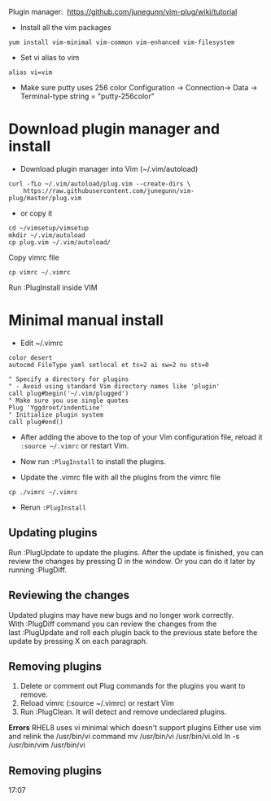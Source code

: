 Plugin manager:  https://github.com/junegunn/vim-plug/wiki/tutorial

- Install all the vim packages
```
yum install vim-minimal vim-common vim-enhanced vim-filesystem
```
- Set vi alias to vim
```
alias vi=vim
```
- Make sure putty uses 256 color
  Configuration -> Connection-> Data -> Terminal-type string = "putty-256color"
  
# Download plugin manager and install

- Download plugin manager into Vim (~/.vim/autoload)
```
curl -fLo ~/.vim/autoload/plug.vim --create-dirs \
    https://raw.githubusercontent.com/junegunn/vim-plug/master/plug.vim
```
-  or copy it 
```
cd ~/vimsetup/vimsetup
mkdir ~/.vim/autoload
cp plug.vim ~/.vim/autoload/
```
Copy vimrc file
```
cp vimrc ~/.vimrc
```

Run :PlugInstall inside VIM

# Minimal manual install

- Edit ~/.vimrc
```
color desert
autocmd FileType yaml setlocal et ts=2 ai sw=2 nu sts=0

" Specify a directory for plugins
" - Avoid using standard Vim directory names like 'plugin'
call plug#begin('~/.vim/plugged')
" Make sure you use single quotes
Plug 'Yggdroot/indentLine'
" Initialize plugin system
call plug#end()
```

- After adding the above to the top of your Vim configuration file, reload it `:source ~/.vimrc` or restart Vim. 
- Now run `:PlugInstall` to install the plugins.

- Update the .vimrc file with all the plugins from the vimrc file
```
cp ./vimrc ~/.vimrc
```
- Rerun `:PlugInstall`

## **Updating plugins**

Run :PlugUpdate to update the plugins. After the update is finished, you can review the changes by pressing D in the window. Or you can do it later by running :PlugDiff.

## **Reviewing the changes**

Updated plugins may have new bugs and no longer work correctly. With :PlugDiff command you can review the changes from the last :PlugUpdate and roll each plugin back to the previous state before the update by pressing X on each paragraph.

## **Removing plugins**

1. Delete or comment out Plug commands for the plugins you want to remove.
2. Reload vimrc (:source ~/.vimrc) or restart Vim
3. Run :PlugClean. It will detect and remove undeclared plugins.

**Errors**
RHEL8 uses vi minimal which doesn't support plugins
Either use vim and relink the /usr/bin/vi command
mv /usr/bin/vi /usr/bin/vi.old
ln -s /usr/bin/vim /usr/bin/vi


## **Removing plugins**
17:07
